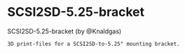 # SCSI2SD-5.25-bracket

SCSI2SD-5.25-bracket (by @Knaldgas)

	3D print-files for a SCSI2SD-to-5.25" mounting bracket.


